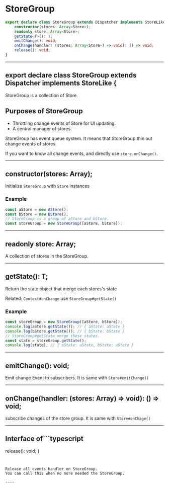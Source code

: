 # StoreGroup
<!-- THIS DOCUMENT IS AUTOMATICALLY GENERATED FROM src/*.ts -->
<!-- Please edit src/*.ts and `npm run build:docs:api` -->


```typescript
export declare class StoreGroup extends Dispatcher implements StoreLike {
    constructor(stores: Array<Store>);
    readonly store: Array<Store>;
    getState<T>(): T;
    emitChange(): void;
    onChange(handler: (stores: Array<Store>) => void): () => void;
    release(): void;
}
```

----

## export declare class StoreGroup extends Dispatcher implements StoreLike {


StoreGroup is a collection of Store.

## Purposes of StoreGroup

- Throttling change events of Store for UI updating.
- A central manager of stores.

StoreGroup has event queue system.
It means that StoreGroup thin out change events of stores.

If you want to know all change events, and directly use `store.onChange()`.

----

## constructor(stores: Array<Store>);


Initialize `StoreGroup` with `Store` instances

### Example

```js
const aStore = new AStore();
const bStore = new BStore();
// StoreGroup is a group of aStore and bStore.
const storeGroup = new StoreGroup([aStore, bStore]);
```

----

## readonly store: Array<Store>;


A collection of stores in the StoreGroup.

----

## getState<T>(): T;


Return the state object that merge each stores's state

Related: `Context#onChange` use `StoreGroup#getState()`

### Example

```js
const storeGroup = new StoreGroup([aStore, bStore]);
console.log(aStore.getState()); // { aState: aState }
console.log(bStore.getState()); // { bState: bState }
// StoreGroup#getState merge these states.
const state = storeGroup.getState();
console.log(state); // { aState: aState, bState: aState }

```

----

## emitChange(): void;


Emit change Event to subscribers.
It is same with `Store#emitChange()`

----

## onChange(handler: (stores: Array<Store>) => void): () => void;


subscribe changes of the store group.
It is same with `Store#onChage()`

----

## Interface of```typescript
release(): void;
}
```


Release all events handler on StoreGroup.
You can call this when no more needed the StoreGroup.

----

